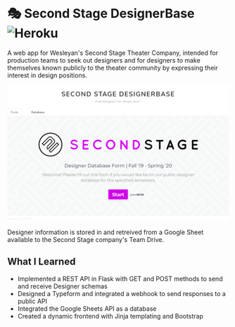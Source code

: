 # 🎭 Second Stage DesignerBase ![Heroku](https://heroku-badge.herokuapp.com/?app=heroku-badge)

A web app for Wesleyan's Second Stage Theater Company, intended for production teams to seek out designers and for designers to make themselves known publicly to the theater community by expressing their interest in design positions.

![DesignerBase](https://raw.githubusercontent.com/msradam/2nd-stage-designerbase/master/assets/2s_db_screenshot.png)

Designer information is stored in and retreived from a Google Sheet available to the Second Stage company's Team Drive. 

## What I Learned

* Implemented a REST API in Flask with GET and POST methods to send and receive Designer schemas
* Designed a Typeform and integrated a webhook to send responses to a public API
* Integrated the Google Sheets API as a database
* Created a dynamic frontend with Jinja templating and Bootstrap

